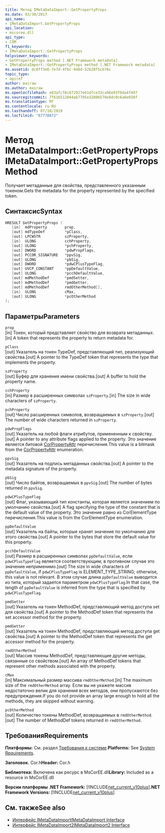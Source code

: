 ```yaml
---
title: Метод IMetaDataImport::GetPropertyProps
ms.date: 03/30/2017
api_name:
- IMetaDataImport.GetPropertyProps
api_location:
- mscoree.dll
api_type:
- COM
f1_keywords:
- IMetaDataImport::GetPropertyProps
helpviewer_keywords:
- GetPropertyProps method [.NET Framework metadata]
- IMetaDataImport::GetPropertyProps method [.NET Framework metadata]
ms.assetid: dc0ff3e6-7e7d-4f6c-948d-52b28f5cb78c
topic_type:
- apiref
author: mairaw
ms.author: mairaw
ms.openlocfilehash: e83afcf6c872927e614fce33ca96e93f0da4f497
ms.sourcegitcommit: 7f616512044ab7795e32806578e8dc0c6a0e038f
ms.translationtype: MT
ms.contentlocale: ru-RU
ms.lasthandoff: 07/10/2019
ms.locfileid: "67778872"
---
```

# <a name="imetadataimportgetpropertyprops-method"></a><span data-ttu-id="333bf-102">Метод IMetaDataImport::GetPropertyProps</span><span class="sxs-lookup"><span data-stu-id="333bf-102">IMetaDataImport::GetPropertyProps Method</span></span>
<span data-ttu-id="333bf-103">Получает метаданные для свойства, представленного указанным токеном.</span><span class="sxs-lookup"><span data-stu-id="333bf-103">Gets the metadata for the property represented by the specified token.</span></span>  
  
## <a name="syntax"></a><span data-ttu-id="333bf-104">Синтаксис</span><span class="sxs-lookup"><span data-stu-id="333bf-104">Syntax</span></span>  
  
```cpp  
HRESULT GetPropertyProps (  
   [in]  mdProperty        prop,  
   [out] mdTypeDef         *pClass,   
   [out] LPCWSTR           szProperty,   
   [in]  ULONG             cchProperty,   
   [out] ULONG             *pchProperty,   
   [out] DWORD             *pdwPropFlags,   
   [out] PCCOR_SIGNATURE   *ppvSig,   
   [out] ULONG             *pbSig,   
   [out] DWORD             *pdwCPlusTypeFlag,   
   [out] UVCP_CONSTANT     *ppDefaultValue,  
   [out] ULONG             *pcchDefaultValue,  
   [out] mdMethodDef       *pmdSetter,   
   [out] mdMethodDef       *pmdGetter,   
   [out] mdMethodDef       rmdOtherMethod[],  
   [in]  ULONG             cMax,   
   [out] ULONG             *pcOtherMethod   
);  
```  
  
## <a name="parameters"></a><span data-ttu-id="333bf-105">Параметры</span><span class="sxs-lookup"><span data-stu-id="333bf-105">Parameters</span></span>  
 `prop`  
 <span data-ttu-id="333bf-106">[in] Токен, который представляет свойство для возврата метаданных.</span><span class="sxs-lookup"><span data-stu-id="333bf-106">[in] A token that represents the property to return metadata for.</span></span>  
  
 `pClass`  
 <span data-ttu-id="333bf-107">[out] Указатель на токен TypeDef, представляющий тип, реализующий свойства.</span><span class="sxs-lookup"><span data-stu-id="333bf-107">[out] A pointer to the TypeDef token that represents the type that implements the property.</span></span>  
  
 `szProperty`  
 <span data-ttu-id="333bf-108">[out] Буфер для хранения имени свойства.</span><span class="sxs-lookup"><span data-stu-id="333bf-108">[out] A buffer to hold the property name.</span></span>  
  
 `cchProperty`  
 <span data-ttu-id="333bf-109">[in] Размер в расширенных символах `szProperty`.</span><span class="sxs-lookup"><span data-stu-id="333bf-109">[in] The size in wide characters of `szProperty`.</span></span>  
  
 `pchProperty`  
 <span data-ttu-id="333bf-110">[out] Число расширенных символов, возвращаемых в `szProperty`.</span><span class="sxs-lookup"><span data-stu-id="333bf-110">[out] The number of wide characters returned in `szProperty`.</span></span>  
  
 `pdwPropFlags`  
 <span data-ttu-id="333bf-111">[out] Указатель на любой флаги атрибутов, примененным к свойству.</span><span class="sxs-lookup"><span data-stu-id="333bf-111">[out] A pointer to any attribute flags applied to the property.</span></span> <span data-ttu-id="333bf-112">Это значение является битовой [CorPropertyAttr](../../../../docs/framework/unmanaged-api/metadata/corpropertyattr-enumeration.md) перечисления.</span><span class="sxs-lookup"><span data-stu-id="333bf-112">This value is a bitmask from the [CorPropertyAttr](../../../../docs/framework/unmanaged-api/metadata/corpropertyattr-enumeration.md) enumeration.</span></span>  
  
 `ppvSig`  
 <span data-ttu-id="333bf-113">[out] Указатель на подпись метаданных свойства.</span><span class="sxs-lookup"><span data-stu-id="333bf-113">[out] A pointer to the metadata signature of the property.</span></span>  
  
 `pbSig`  
 <span data-ttu-id="333bf-114">[out] Число байтов, возвращаемых в `ppvSig`.</span><span class="sxs-lookup"><span data-stu-id="333bf-114">[out] The number of bytes returned in `ppvSig`.</span></span>  
  
 `pdwCPlusTypeFlag`  
 <span data-ttu-id="333bf-115">[out] Флаг, указывающий тип константы, которая является значением по умолчанию свойства.</span><span class="sxs-lookup"><span data-stu-id="333bf-115">[out] A flag specifying the type of the constant that is the default value of the property.</span></span> <span data-ttu-id="333bf-116">Это значение равно из CorElementType перечисления.</span><span class="sxs-lookup"><span data-stu-id="333bf-116">This value is from the CorElementType enumeration.</span></span>  
  
 `ppDefaultValue`  
 <span data-ttu-id="333bf-117">[out] Указатель на байты, которые хранят значение по умолчанию для этого свойства.</span><span class="sxs-lookup"><span data-stu-id="333bf-117">[out] A pointer to the bytes that store the default value for this property.</span></span>  
  
 `pcchDefaultValue`  
 <span data-ttu-id="333bf-118">[out] Размер в расширенных символах `ppDefaultValue`, если `pdwCPlusTypeFlag` является соответствующим; в противном случае это значение неприменимо.</span><span class="sxs-lookup"><span data-stu-id="333bf-118">[out] The size in wide characters of `ppDefaultValue`, if `pdwCPlusTypeFlag` is ELEMENT_TYPE_STRING; otherwise, this value is not relevant.</span></span> <span data-ttu-id="333bf-119">В этом случае длина `ppDefaultValue` выводится из типа, который задается параметром `pdwCPlusTypeFlag`.</span><span class="sxs-lookup"><span data-stu-id="333bf-119">In that case, the length of `ppDefaultValue` is inferred from the type that is specified by `pdwCPlusTypeFlag`.</span></span>  
  
 `pmdSetter`  
 <span data-ttu-id="333bf-120">[out] Указатель на токен MethodDef, представляющий метод доступа set для свойства.</span><span class="sxs-lookup"><span data-stu-id="333bf-120">[out] A pointer to the MethodDef token that represents the set accessor method for the property.</span></span>  
  
 `pmdGetter`  
 <span data-ttu-id="333bf-121">[out] Указатель на токен MethodDef, представляющий метод доступа get свойства.</span><span class="sxs-lookup"><span data-stu-id="333bf-121">[out] A pointer to the MethodDef token that represents the get accessor method for the property.</span></span>  
  
 `rmdOtherMethod`  
 <span data-ttu-id="333bf-122">[out] Массив токены MethodDef, представляющие другие методы, связанные со свойством.</span><span class="sxs-lookup"><span data-stu-id="333bf-122">[out] An array of MethodDef tokens that represent other methods associated with the property.</span></span>  
  
 `cMax`  
 <span data-ttu-id="333bf-123">[in] Максимальный размер массива `rmdOtherMethod`.</span><span class="sxs-lookup"><span data-stu-id="333bf-123">[in] The maximum size of the `rmdOtherMethod` array.</span></span> <span data-ttu-id="333bf-124">Если вы не укажете массив недостаточно велик для хранения всех методов, они пропускаются без предупреждения.</span><span class="sxs-lookup"><span data-stu-id="333bf-124">If you do not provide an array large enough to hold all the methods, they are skipped without warning.</span></span>  
  
 `pcOtherMethod`  
 <span data-ttu-id="333bf-125">[out] Количество токены MethodDef, возвращаемых в `rmdOtherMethod`.</span><span class="sxs-lookup"><span data-stu-id="333bf-125">[out] The number of MethodDef tokens returned in `rmdOtherMethod`.</span></span>  
  
## <a name="requirements"></a><span data-ttu-id="333bf-126">Требования</span><span class="sxs-lookup"><span data-stu-id="333bf-126">Requirements</span></span>  
 <span data-ttu-id="333bf-127">**Платформы:** См. раздел [Требования к системе](../../../../docs/framework/get-started/system-requirements.md).</span><span class="sxs-lookup"><span data-stu-id="333bf-127">**Platforms:** See [System Requirements](../../../../docs/framework/get-started/system-requirements.md).</span></span>  
  
 <span data-ttu-id="333bf-128">**Заголовок.** Cor.h</span><span class="sxs-lookup"><span data-stu-id="333bf-128">**Header:** Cor.h</span></span>  
  
 <span data-ttu-id="333bf-129">**Библиотека:** Включена как ресурс в MsCorEE.dll</span><span class="sxs-lookup"><span data-stu-id="333bf-129">**Library:** Included as a resource in MsCorEE.dll</span></span>  
  
 <span data-ttu-id="333bf-130">**Версии платформы .NET Framework:** [!INCLUDE[net_current_v10plus](../../../../includes/net-current-v10plus-md.md)]</span><span class="sxs-lookup"><span data-stu-id="333bf-130">**.NET Framework Versions:** [!INCLUDE[net_current_v10plus](../../../../includes/net-current-v10plus-md.md)]</span></span>  
  
## <a name="see-also"></a><span data-ttu-id="333bf-131">См. также</span><span class="sxs-lookup"><span data-stu-id="333bf-131">See also</span></span>

- [<span data-ttu-id="333bf-132">Интерфейс IMetaDataImport</span><span class="sxs-lookup"><span data-stu-id="333bf-132">IMetaDataImport Interface</span></span>](../../../../docs/framework/unmanaged-api/metadata/imetadataimport-interface.md)
- [<span data-ttu-id="333bf-133">Интерфейс IMetaDataImport2</span><span class="sxs-lookup"><span data-stu-id="333bf-133">IMetaDataImport2 Interface</span></span>](../../../../docs/framework/unmanaged-api/metadata/imetadataimport2-interface.md)
